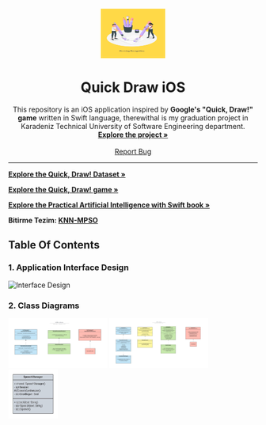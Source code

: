 <!-- PROJECT LOGO -->
<p align="center">
  <a href="https://github.com/betulcalik/quick-draw-ios">
    <img src="https://github.com/betulcalik/quick-draw-ios/blob/main/images/logo.png" alt="Logo" width="130" height="100">
  </a>

  <h1 align="center"> Quick Draw iOS </h1>

  <p align="center">
    This repository is an iOS application inspired by <strong>Google's "Quick, Draw!" game</strong> written in Swift language, therewithal is my graduation project in Karadeniz Technical University of Software Engineering department.
    <br />
    <a href="https://github.com/betulcalik/quick-draw-ios/tree/main/quick-draw-ios"><strong>Explore the project »</strong></a>
    <br />
    <br />
    <a href="https://github.com/betulcalik/quick-draw-ios/issues">Report Bug</a>
  </p>
</p>

---
<!-- Article and code links -->

<a href="https://quickdraw.withgoogle.com/data"><strong>Explore the Quick, Draw! Dataset »</strong></a>

<a href="https://quickdraw.withgoogle.com/"><strong>Explore the Quick, Draw! game »</strong></a>

<a href="https://aiwithswift.com/book/"><strong>Explore the Practical Artificial Intelligence with Swift book »</strong></a>

<!-- Turkish article -->
<p><strong>Bitirme Tezim:
<a href="https://github.com/betulcalik/KNN-MPSO/blob/main/reports/BetulCalik-Tez.pdf">KNN-MPSO</a></strong></p>

<!-- Table Of Contents -->

## Table Of Contents

### 1. Application Interface Design

<img src="https://github.com/betulcalik/quick-draw-ios/blob/main/images/Interface-Design.png" alt="Interface Design" width="200" height="100">

### 2. Class Diagrams

<img src="https://github.com/betulcalik/quick-draw-ios/blob/main/images/Home-Class-Diagram.jpg" alt="Home Module Class Diagram" width="200" height="100">

<img src="https://github.com/betulcalik/quick-draw-ios/blob/main/images/Drawing-Class-Diagram.jpg" alt="Drawing Module Class Diagram" width="200" height="100">

<img src="https://github.com/betulcalik/quick-draw-ios/blob/main/images/Speech-Manager.jpg" alt="Home Module Class Diagram" width="100" height="100">